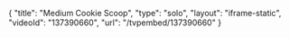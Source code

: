 {
    "title": "Medium Cookie Scoop",
    "type": "solo",
    "layout": "iframe-static",
    "videoId": "137390660",
    "url": "\/tvpembed\/137390660"
}